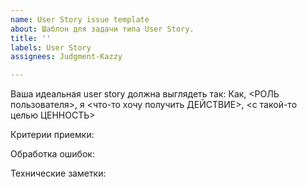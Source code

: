 ```yaml
---
name: User Story issue template
about: Шаблон для задачи типа User Story.
title: ''
labels: User Story
assignees: Judgment-Kazzy

---
```


Ваша идеальная user story должна выглядеть так:
Как, <РОЛЬ пользователя>, я <что-то хочу получить ДЕЙСТВИЕ>, <с такой-то целью ЦЕННОСТЬ>

Критерии приемки:

Обработка ошибок:

Технические заметки:
